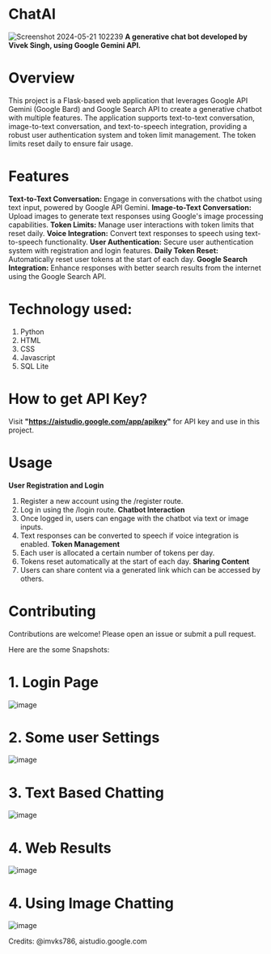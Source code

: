# ChatAI
![Screenshot 2024-05-21 102239](https://github.com/imvks786/ChatAI/assets/56357173/b5e59dc6-f62f-480e-ae0d-aa5a1e6890d3)
**A generative chat bot developed by Vivek Singh, using Google Gemini API.**

# Overview
This project is a Flask-based web application that leverages Google API Gemini (Google Bard) and Google Search API to create a generative chatbot with multiple features. The application supports text-to-text conversation, image-to-text conversation, and text-to-speech integration, providing a robust user authentication system and token limit management. The token limits reset daily to ensure fair usage.

# Features
**Text-to-Text Conversation:** Engage in conversations with the chatbot using text input, powered by Google API Gemini.
**Image-to-Text Conversation:** Upload images to generate text responses using Google's image processing capabilities.
**Token Limits:** Manage user interactions with token limits that reset daily.
**Voice Integration:** Convert text responses to speech using text-to-speech functionality.
**User Authentication:** Secure user authentication system with registration and login features.
**Daily Token Reset:** Automatically reset user tokens at the start of each day.
**Google Search Integration:** Enhance responses with better search results from the internet using the Google Search API.

# Technology used:
1. Python
2. HTML
3. CSS
4. Javascript
5. SQL Lite

# How to get API Key?
Visit **"https://aistudio.google.com/app/apikey"** for API key and use in this project.

# Usage
**User Registration and Login**
1. Register a new account using the /register route.
2. Log in using the /login route.
**Chatbot Interaction**
1. Once logged in, users can engage with the chatbot via text or image inputs.
2. Text responses can be converted to speech if voice integration is enabled.
**Token Management**
1. Each user is allocated a certain number of tokens per day.
2. Tokens reset automatically at the start of each day.
**Sharing Content**
1. Users can share content via a generated link which can be accessed by others.

# Contributing
Contributions are welcome! Please open an issue or submit a pull request.

Here are the some Snapshots:
# 1. Login Page
![image](https://github.com/imvks786/ChatAI/assets/56357173/4f6866aa-0d2b-40e1-82c9-ebb1d50b43d1)

# 2. Some user Settings
![image](https://github.com/imvks786/ChatAI/assets/56357173/fa9b2879-8afe-407d-aeb5-d24f546cca58)

# 3. Text Based Chatting
![image](https://github.com/imvks786/ChatAI/assets/56357173/48e441a3-610a-41e0-a1e9-7f97e98d6a2a)

# 4. Web Results
![image](https://github.com/imvks786/ChatAI/assets/56357173/14ed5b53-3de0-4ce3-8b38-c463ede5f65e)

# 4. Using Image Chatting
![image](https://github.com/imvks786/ChatAI/assets/56357173/a59f4a59-8eb8-4f25-953c-600c27a617b4)

Credits:
@imvks786, aistudio.google.com
